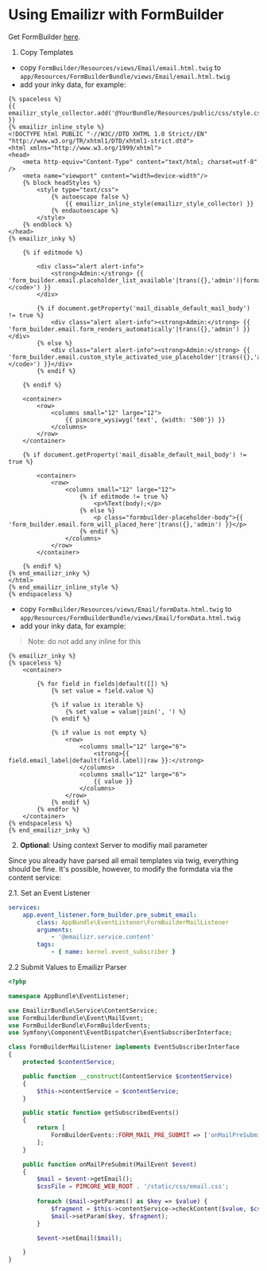 # Using Emailizr with FormBuilder

Get FormBuilder [here](https://github.com/dachcom-digital/pimcore-formbuilder).

1. Copy Templates

- copy `FormBuilder/Resources/views/Email/email.html.twig` to `app/Resources/FormBuilderBundle/views/Email/email.html.twig`
- add your inky data, for example:

```twig
{% spaceless %}
{{ emailizr_style_collector.add('@YourBundle/Resources/public/css/style.css') }}
{% emailizr_inline_style %}
<!DOCTYPE html PUBLIC "-//W3C//DTD XHTML 1.0 Strict//EN" "http://www.w3.org/TR/xhtml1/DTD/xhtml1-strict.dtd">
<html xmlns="http://www.w3.org/1999/xhtml">
<head>
    <meta http-equiv="Content-Type" content="text/html; charset=utf-8" />
    <meta name="viewport" content="width=device-width"/>
    {% block headStyles %}
        <style type="text/css">
            {% autoescape false %}
                {{ emailizr_inline_style(emailizr_style_collector) }}
            {% endautoescape %}
        </style>
    {% endblock %}
</head>
{% emailizr_inky %}

    {% if editmode %}

        <div class="alert alert-info">
            <strong>Admin:</strong> {{ 'form_builder.email.placeholder_list_available'|trans({},'admin')|format('<code>%Text(firstname);</code>') }}
        </div>

        {% if document.getProperty('mail_disable_default_mail_body') != true %}
            <div class="alert alert-info"><strong>Admin:</strong> {{ 'form_builder.email.form_renders_automatically'|trans({},'admin') }}</div>
        {% else %}
            <div class="alert alert-info"><strong>Admin:</strong> {{ 'form_builder.email.custom_style_activated_use_placeholder'|trans({},'admin')|format('<code>%Text(firstname);</code>') }}</div>
        {% endif %}

    {% endif %}

    <container>
        <row>
            <columns small="12" large="12">
                {{ pimcore_wysiwyg('text', {width: '500'}) }}
            </columns>
        </row>
    </container>

    {% if document.getProperty('mail_disable_default_mail_body') != true %}

        <container>
            <row>
                <columns small="12" large="12">
                    {% if editmode != true %}
                        <p>%Text(body);</p>
                    {% else %}
                        <p class="formbuilder-placeholder-body">{{ 'form_builder.email.form_will_placed_here'|trans({},'admin') }}</p>
                    {% endif %}
                </columns>
            </row>
        </container>

    {% endif %}
{% end_emailizr_inky %}
</html>
{% end_emailizr_inline_style %}
{% endspaceless %}
```

- copy `FormBuilder/Resources/views/Email/formData.html.twig` to `app/Resources/FormBuilderBundle/views/Email/formData.html.twig`
- add your inky data, for example:

> Note: do not add any inline for this
```twig
{% emailizr_inky %}
{% spaceless %}
    <container>

        {% for field in fields|default([]) %}
            {% set value = field.value %}

            {% if value is iterable %}
                {% set value = value|join(', ') %}
            {% endif %}

            {% if value is not empty %}
                <row>
                    <columns small="12" large="6">
                        <strong>{{ field.email_label|default(field.label)|raw }}:</strong>
                    </columns>
                    <columns small="12" large="6">
                        {{ value }}
                    </columns>
                </row>
            {% endif %}
        {% endfor %}
    </container>
{% endspaceless %}
{% end_emailizr_inky %}
```

2. **Optional**: Using context Server to modifiy mail parameter

Since you already have parsed all email templates via twig, everything should be fine. 
It's possible, however, to modify the formdata via the content service:


2.1. Set an Event Listener
```yaml
services:
    app.event_listener.form_builder.pre_submit_email:
        class: AppBundle\EventListener\FormBuilderMailListener
        arguments:
            - '@emailizr.service.content'
        tags:
            - { name: kernel.event_subscriber }

```

2.2 Submit Values to Emailizr Parser
```php
<?php

namespace AppBundle\EventListener;

use EmailizrBundle\Service\ContentService;
use FormBuilderBundle\Event\MailEvent;
use FormBuilderBundle\FormBuilderEvents;
use Symfony\Component\EventDispatcher\EventSubscriberInterface;

class FormBuilderMailListener implements EventSubscriberInterface
{
    protected $contentService;

    public function __construct(ContentService $contentService)
    {
        $this->contentService = $contentService;
    }

    public static function getSubscribedEvents()
    {
        return [
            FormBuilderEvents::FORM_MAIL_PRE_SUBMIT => ['onMailPreSubmit'],
        ];
    }

    public function onMailPreSubmit(MailEvent $event)
    {
        $mail = $event->getEmail();
        $cssFile = PIMCORE_WEB_ROOT . '/static/css/email.css';
        
        foreach ($mail->getParams() as $key => $value) {
            $fragment = $this->contentService->checkContent($value, $cssFile, FALSE, TRUE, TRUE);
            $mail->setParam($key, $fragment);
        }

        $event->setEmail($mail);

    }
}
```